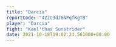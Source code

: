 ```yaml
---
title: "Darcia"
reportCode: "4ZzC3dJ6NPqfKgTB"
player: "Darcia"
fight: "Kael'thas Sunstrider"
date: 2021-10-18T19:02:24.561000+00:00
---
```

